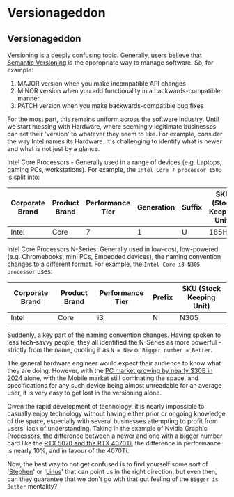 # Versionageddon

## Versionageddon

Versioning is a deeply confusing topic. Generally, users believe that [Semantic Versioning](https://semver.org/) is the appropriate way to manage software. So, for example:

1. MAJOR version when you make incompatible API changes
2. MINOR version when you add functionality in a backwards-compatible manner
3. PATCH version when you make backwards-compatible bug fixes

For the most part, this remains uniform across the software industry. Until we start messing with Hardware, where seemingly legitimate businesses can set their 'version' to whatever they seem to like. For example, consider the way Intel names its Hardware. It's challenging to identify what is newer and what is not just by a glance.

Intel Core Processors - Generally used in a range of devices (e.g. Laptops, gaming PCs, workstations). For example, the `Intel Core 7 processor 150U` is split into:

| Corporate Brand | Product Brand | Performance Tier | Generation | Suffix | SKU (Stock Keeping Unit) |
|-----------------|---------------|------------------|------------|--------|--------------------------|
| Intel           | Core          | 7                | 1          | U      | 185H           |

Intel Core Processors N-Series: Generally used in low-cost, low-powered (e.g. Chromebooks, mini PCs, Embedded devices), the naming convention changes to a different format. For example, the `Intel Core i3-N305 processor` uses:

| Corporate Brand | Product Brand | Performance Tier | Prefix | SKU (Stock Keeping Unit) |
|-----------------|---------------|------------------|--------|--------------------------|
| Intel           | Core          | i3               | N      | N305                   |

Suddenly, a key part of the naming convention changes. Having spoken to less tech-savvy people, they all identified the N-Series as more powerful - strictly from the name, quoting it as `N = New` or `Bigger number = Better`.

The general hardware engineer would expect their audience to know what they are doing. However, with the [PC market growing by nearly $30B in 2024](https://gam3s.gg/news/pc-gaming-market-30-billion/) alone, with the Mobile market still dominating the space, and specifications for any such device being almost unreadable for an average user, it is very easy to get lost in the versioning alone.

Given the rapid development of technology, it is nearly impossible to casually enjoy technology without having either prior or ongoing knowledge of the space, especially with several businesses attempting to profit from users' lack of understanding. Taking in the example of Nvidia Graphic Processors, the difference between a newer and one with a bigger number card like the [RTX 5070 and the RTX 4070Ti](https://www.tomshardware.com/reviews/gpu-hierarchy,4388.html), the difference in performance is nearly 10%, and in favour of the 4070Ti.

Now, the best way to not get confused is to find yourself some sort of '[Stephen](https://www.youtube.com/@GamersNexus)' or '[Linus](https://www.youtube.com/user/LinusTechTips)' that can point us in the right direction, but even then, can they guarantee that we don't go with that gut feeling of the `Bigger is Better` mentality?
